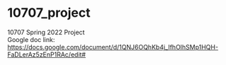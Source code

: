 # 10707_project
10707 Spring 2022 Project
<br>Google doc link: https://docs.google.com/document/d/1QNJ6OQhKb4j_IfhOlhSMp1HQH-FaDLerAz5zEnP1RAc/edit# 
